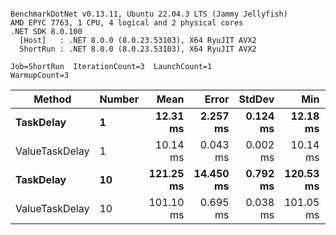 ```

BenchmarkDotNet v0.13.11, Ubuntu 22.04.3 LTS (Jammy Jellyfish)
AMD EPYC 7763, 1 CPU, 4 logical and 2 physical cores
.NET SDK 8.0.100
  [Host]   : .NET 8.0.0 (8.0.23.53103), X64 RyuJIT AVX2
  ShortRun : .NET 8.0.0 (8.0.23.53103), X64 RyuJIT AVX2

Job=ShortRun  IterationCount=3  LaunchCount=1  
WarmupCount=3  

```
| Method         | Number | Mean      | Error     | StdDev   | Min       | Max       | Allocated |
|--------------- |------- |----------:|----------:|---------:|----------:|----------:|----------:|
| **TaskDelay**      | **1**      |  **12.31 ms** |  **2.257 ms** | **0.124 ms** |  **12.18 ms** |  **12.43 ms** |     **352 B** |
| ValueTaskDelay | 1      |  10.14 ms |  0.043 ms | 0.002 ms |  10.14 ms |  10.15 ms |     192 B |
| **TaskDelay**      | **10**     | **121.25 ms** | **14.450 ms** | **0.792 ms** | **120.53 ms** | **122.10 ms** |    **2053 B** |
| ValueTaskDelay | 10     | 101.10 ms |  0.695 ms | 0.038 ms | 101.05 ms | 101.13 ms |     381 B |

